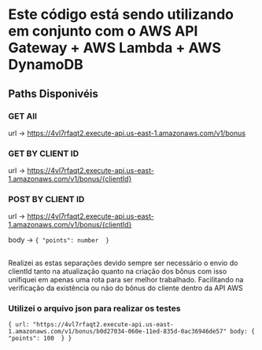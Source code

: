 # Este código está sendo utilizando em conjunto com o AWS API Gateway + AWS Lambda + AWS DynamoDB

## Paths Disponivéis

### GET All
url -> https://4vl7rfaqt2.execute-api.us-east-1.amazonaws.com/v1/bonus

### GET BY CLIENT ID

url -> https://4vl7rfaqt2.execute-api.us-east-1.amazonaws.com/v1/bonus/{clientId}

### POST BY CLIENT ID 

url -> https://4vl7rfaqt2.execute-api.us-east-1.amazonaws.com/v1/bonus/{clientId}

body -> `{
  "points": number 
}` 

## 

Realizei as estas separações devido sempre ser necessário o envio do clientId tanto na atualização quanto na criação dos bônus com isso unifiquei em apenas uma rota para ser melhor trabalhado.
Facilitando na verificação da existência ou não do bônus do cliente dentro da API AWS
### Utilizei o arquivo json para realizar os testes
`
{
  url: "https://4vl7rfaqt2.execute-api.us-east-1.amazonaws.com/v1/bonus/b0d27034-060e-11ed-835d-0ac36946de57"
  body: {
    "points": 100 
  }
}
`